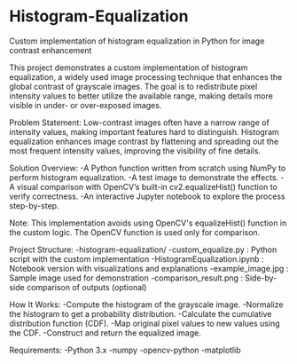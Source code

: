 # Histogram-Equalization
 Custom implementation of histogram equalization in Python for image contrast enhancement
 
This project demonstrates a custom implementation of histogram equalization, a widely used image processing technique that enhances the global contrast of grayscale images. The goal is to redistribute pixel intensity values to better utilize the available range, making details more visible in under- or over-exposed images.

Problem Statement:
Low-contrast images often have a narrow range of intensity values, making important features hard to distinguish. Histogram equalization enhances image contrast by flattening and spreading out the most frequent intensity values, improving the visibility of fine details.

Solution Overview:
-A Python function written from scratch using NumPy to perform histogram equalization.
-A test image to demonstrate the effects.
-A visual comparison with OpenCV’s built-in cv2.equalizeHist() function to verify correctness.
-An interactive Jupyter notebook to explore the process step-by-step.

Note: This implementation avoids using OpenCV's equalizeHist() function in the custom logic. The OpenCV function is used only for comparison.

Project Structure:
-histogram-equalization/
-custom_equalize.py : Python script with the custom implementation
-HistogramEqualization.ipynb : Notebook version with visualizations and explanations
-example_image.jpg : Sample image used for demonstration
-comparison_result.png : Side-by-side comparison of outputs (optional)

How It Works:
-Compute the histogram of the grayscale image.
-Normalize the histogram to get a probability distribution.
-Calculate the cumulative distribution function (CDF).
-Map original pixel values to new values using the CDF.
-Construct and return the equalized image.

Requirements:
-Python 3.x
-numpy
-opencv-python
-matplotlib
